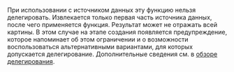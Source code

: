 
При использовании с источником данных эту функцию нельзя делегировать. Извлекается только первая часть источника данных, после чего применяется функция. Результат может не отражать всей картины.  В этом случае на этапе создания появляется предупреждение, которое напоминает об этом ограничении и о возможности воспользоваться альтернативными вариантами, для которых допускается делегирование. Дополнительные сведения см. в [обзоре делегирования](../maker/canvas-apps/delegation-overview.md).

